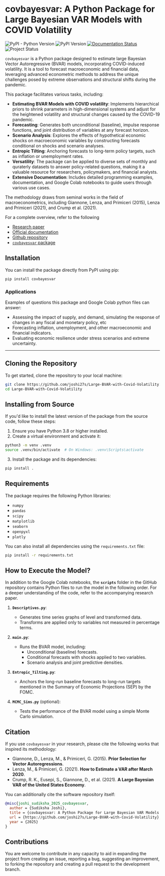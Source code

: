 # covbayesvar: A Python Package for Large Bayesian VAR Models with COVID Volatility


![PyPI - Python Version](https://img.shields.io/pypi/pyversions/covbayesvar)
![PyPI Version](https://img.shields.io/pypi/v/covbayesvar)
[![Documentation Status](https://readthedocs.org/projects/large-bvar-with-covid-volatility/badge/?version=latest)](https://large-bvar-with-covid-volatility.readthedocs.io/en/latest/?badge=latest)
![Project Status](https://img.shields.io/badge/status-active-brightgreen)



`covbayesvar` is a Python package designed to estimate large Bayesian Vector Autoregressive (BVAR) models, incorporating COVID-induced volatility. 
It is a tool to forecast macroeconomic and financial data, leveraging advanced econometric methods to address 
the unique challenges posed by extreme observations and structural shifts during the pandemic. 

This package facilitates various tasks, including:
- **Estimating BVAR Models with COVID volatility**: Implements hierarchical priors to shrink parameters in high-dimensional systems and adjust for the heightened volatility and structural changes caused by the COVID-19 pandemic.
- **Forecasting**: Generates both unconditional (baseline), impulse response functions, and joint distribution of variables at any forecast horizon.
- **Scenario Analysis**: Explores the effects of hypothetical economic shocks on macroeconomic variables by constructing forecasts conditional on shocks and scenario analyses.
- **Entropic Tilting**: Anchoring forecasts to long-term policy targets, such as inflation or unemployment rates.
- **Versatility**: The package can be applied to diverse sets of monthly and quraterly datasets to answer policy-related questions, making it a valuable resource for researchers, policymakers, and financial analysts.
- **Extensive Documentation**: Includes detailed programming examples, documentation, and Google Colab notebooks to guide users through various use cases.


The methodology draws from seminal works in the field of macroeconometrics, including Giannone, Lenza, and Primiceri (2015), Lenza and Primiceri (2021), and Crump et al. (2021).


For a complete overview, refer to the following
- [Research paper](https://drive.google.com/drive/folders/1tKcULsaeg_ch-nMa-kWJ9D2VPIsYazwV)
- [Official documentation](https://large-bvar-with-covid-volatility.readthedocs.io/en/latest/large_bvar.html#module-covbayesvar.large_bvar)
- [Github repository](https://github.com/joshi27s/Large-BVAR-with-Covid-Volatility/tree/main?tab=readme-ov-file)
- [`covbayesvar` package](https://pypi.org/project/covbayesvar/)

## Installation

You can install the package directly from PyPI using pip:

```bash
pip install covbayesvar
```



### Applications

Examples of questions this package and Google Colab python files can answer:
- Assessing the impact of supply, and demand, simulating the response of changes in any fiscal and monetary policy, etc
- Forecasting inflation, unemployment, and other macroeconomic and financial indicators.
- Evaluating economic resilience under stress scenarios and extreme uncertainty.

---

## Cloning the Repository

To get started, clone the repository to your local machine:

```bash
git clone https://github.com/joshi27s/Large-BVAR-with-Covid-Volatility.git
cd Large-BVAR-with-Covid-Volatility
```
## Installing from Source

If you'd like to install the latest version of the package from the source code, follow these steps:

1. Ensure you have Python 3.8 or higher installed.
2. Create a virtual environment and activate it:

```bash
python3 -m venv .venv
source .venv/bin/activate  # On Windows: .venv\Scripts\activate
```

3. Install the package and its dependencies:
```bash
pip install .
```

## Requirements

The package requires the following Python libraries:

- `numpy`
- `pandas`
- `scipy`
- `matplotlib`
- `seaborn`
- `openpyxl`
- `plotly`

You can also install all dependencies using the `requirements.txt` file:

```bash
pip install -r requirements.txt
```


## How to Execute the Model?

In addition to the Google Colab notebooks, the **`scripts`** folder in the GitHub repository contains Python files to run the model in the following order. For a deeper understanding of the code, refer to the accompanying research paper.

1. **`Descriptives.py`**:
   - Generates time series graphs of level and transformed data.
   - Transforms are applied only to variables not measured in percentage terms.

2. **`main.py`**:
   - Runs the BVAR model, including:
     - Unconditional (baseline) forecasts.
     - Conditional forecasts with shocks applied to two variables.
     - Scenario analysis and joint predictive densities.

3. **`Entropic_Tilting.py`**:
   - Anchors the long-run baseline forecasts to long-run targets mentioned in the Summary of Economic Projections (SEP) by the FOMC.

4. **`MCMC_Sims.py`** (optional):
   - Tests the performance of the BVAR model using a simple Monte Carlo simulation.


## Citation

If you use `covbayesvar` in your research, please cite the following works that inspired its methodology:

- Giannone, D., Lenza, M., & Primiceri, G. (2015). **Prior Selection for Vector Autoregressions**.
- Lenza, M., & Primiceri, G. (2021). **How to Estimate a VAR after March 2020**.
- Crump, R. K., Eusepi, S., Giannone, D., et al. (2021). **A Large Bayesian VAR of the United States Economy**.


You can additionally cite the software repository itself:

```bibtex
@misc{joshi_sudiksha_2025_covbayesvar,
  author = {Sudiksha Joshi},
  title = {covbayesvar: A Python Package for Large Bayesian VAR Models with COVID Volatility},
  url = {https://github.com/joshi27s/Large-BVAR-with-Covid-Volatility},
  year = {2025}
}
```

## Contributions

You are welcome to contribute in any capacity to aid in expanding the project from creating an issue, reporting
a bug, suggesting an improvement, to forking the repository and creating a pull request to the development branch.

